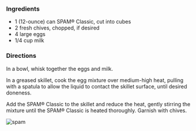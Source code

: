 ### Ingredients

- 1 (12-ounce) can SPAM® Classic, cut into cubes
- 2 fresh chives, chopped, if desired
- 4 large eggs
- 1/4 cup milk

### Directions

In a bowl, whisk together the eggs and milk.

In a greased skillet, cook the egg mixture over medium-high heat, pulling with a spatula to allow the liquid to contact the skillet surface, until desired doneness.

Add the SPAM® Classic to the skillet and reduce the heat, gently stirring the mixture until the SPAM® Classic is heated thoroughly. Garnish with chives.


![spam]('bsdfsd81.png')

<!---
hypoalgesia/hypoalgesia is a ✨ special ✨ repository because its `README.md` (this file) appears on your GitHub profile.
You can click the Preview link to take a look at your changes.
--->
